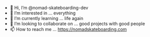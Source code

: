 - 👋 Hi, I’m @nomad-skateboarding-dev
- 👀 I’m interested in ... everything 
- 🌱 I’m currently learning ... life again
- 💞️ I’m looking to collaborate on ... good projects with good people
- 📫 How to reach me ... https://nomadskateboarding.com

<!---
nomad-skateboarding-dev/nomad-skateboarding-dev is a ✨ special ✨ repository because its `README.md` (this file) appears on your GitHub profile.
You can click the Preview link to take a look at your changes.
--->
